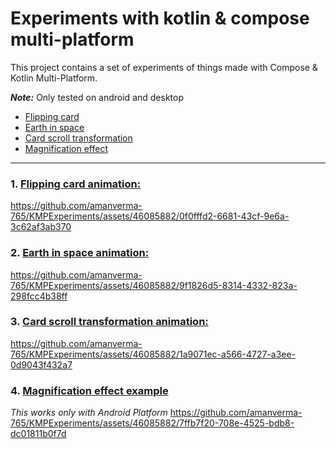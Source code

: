 # Experiments with kotlin & compose multi-platform
This project contains a set of experiments of things made with Compose & Kotlin Multi-Platform.

***Note:***  Only tested on android and desktop

* [Flipping card](#1-flipping-card-animation)
* [Earth in space](#2-earth-in-space-animation)
* [Card scroll transformation](#3-card-scroll-transformation-animation)
* [Magnification effect](#4-magnification-effect-example)

_____________________________________

### 1. [Flipping card animation:](https://github.com/amanverma-765/KMPExperiments/tree/main/shared/src/commonMain/kotlin/ui/screens/cardflipanimation)
https://github.com/amanverma-765/KMPExperiments/assets/46085882/0f0fffd2-6681-43cf-9e6a-3c62af3ab370

### 2. [Earth in space animation:](https://github.com/amanverma-765/KMPExperiments/tree/main/shared/src/commonMain/kotlin/ui/screens/earthinspace)
https://github.com/amanverma-765/KMPExperiments/assets/46085882/9f1826d5-8314-4332-823a-298fcc4b38ff

### 3. [Card scroll transformation animation:](https://github.com/amanverma-765/KMPExperiments/tree/main/shared/src/commonMain/kotlin/ui/screens/scrolltransformation)
https://github.com/amanverma-765/KMPExperiments/assets/46085882/1a9071ec-a566-4727-a3ee-0d9043f432a7

### 4. [Magnification effect example](https://github.com/amanverma-765/KMPExperiments/tree/main/shared/src/commonMain/kotlin/ui/screens/magnifiereffect)
*This works only with Android Platform*
https://github.com/amanverma-765/KMPExperiments/assets/46085882/7ffb7f20-708e-4525-bdb8-dc01811b0f7d

